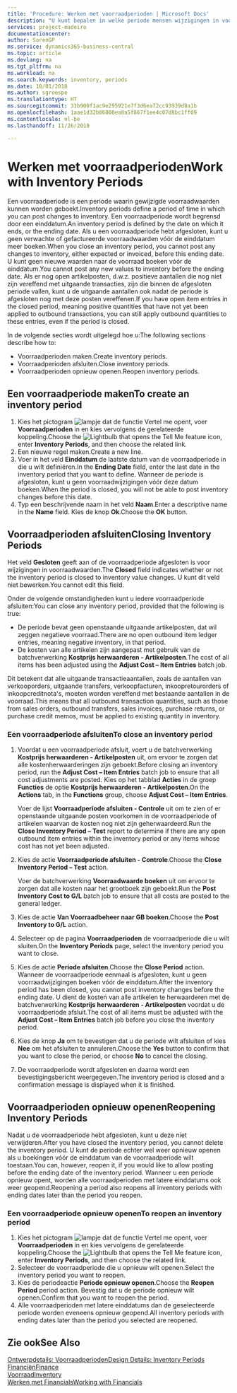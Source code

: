 ```yaml
---
title: 'Procedure: Werken met voorraadperioden | Microsoft Docs'
description: "U kunt bepalen in welke periode mensen wijzigingen in voorraad kunnen boeken door voorraadperioden te definiëren."
services: project-madeira
documentationcenter: 
author: SorenGP
ms.service: dynamics365-business-central
ms.topic: article
ms.devlang: na
ms.tgt_pltfrm: na
ms.workload: na
ms.search.keywords: inventory, periods
ms.date: 10/01/2018
ms.author: sgroespe
ms.translationtype: HT
ms.sourcegitcommit: 33b900f1ac9e295921e7f3d6ea72cc93939d8a1b
ms.openlocfilehash: 1aae1d32b86000ea8a5f867f1ee4c07d8bc1ff09
ms.contentlocale: nl-be
ms.lasthandoff: 11/26/2018

---
```

# <a name="work-with-inventory-periods"></a><span data-ttu-id="6cc15-103">Werken met voorraadperioden</span><span class="sxs-lookup"><span data-stu-id="6cc15-103">Work with Inventory Periods</span></span>
<span data-ttu-id="6cc15-104">Een voorraadperiode is een periode waarin gewijzigde voorraadwaarden kunnen worden geboekt.</span><span class="sxs-lookup"><span data-stu-id="6cc15-104">Inventory periods define a period of time in which you can post changes to inventory.</span></span> <span data-ttu-id="6cc15-105">Een voorraadperiode wordt begrensd door een einddatum.</span><span class="sxs-lookup"><span data-stu-id="6cc15-105">An inventory period is defined by the date on which it ends, or the ending date.</span></span> <span data-ttu-id="6cc15-106">Als u een voorraadperiode hebt afgesloten, kunt u geen verwachte of gefactureerde voorraadwaarden vóór de einddatum meer boeken.</span><span class="sxs-lookup"><span data-stu-id="6cc15-106">When you close an inventory period, you cannot post any changes to inventory, either expected or invoiced, before this ending date.</span></span> <span data-ttu-id="6cc15-107">U kunt geen nieuwe waarden naar de voorraad boeken vóór de einddatum.</span><span class="sxs-lookup"><span data-stu-id="6cc15-107">You cannot post any new values to inventory before the ending date.</span></span> <span data-ttu-id="6cc15-108">Als er nog open artikelposten, d.w.z. positieve aantallen die nog niet zijn vereffend met uitgaande transacties, zijn die binnen de afgesloten periode vallen, kunt u de uitgaande aantallen ook nadat de periode is afgesloten nog met deze posten vereffenen.</span><span class="sxs-lookup"><span data-stu-id="6cc15-108">If you have open item entries in the closed period, meaning positive quantities that have not yet been applied to outbound transactions, you can still apply outbound quantities to these entries, even if the period is closed.</span></span>  

<span data-ttu-id="6cc15-109">In de volgende secties wordt uitgelegd hoe u:</span><span class="sxs-lookup"><span data-stu-id="6cc15-109">The following sections describe how to:</span></span>  

* <span data-ttu-id="6cc15-110">Voorraadperioden maken.</span><span class="sxs-lookup"><span data-stu-id="6cc15-110">Create inventory periods.</span></span>  
* <span data-ttu-id="6cc15-111">Voorraadperioden afsluiten.</span><span class="sxs-lookup"><span data-stu-id="6cc15-111">Close inventory periods.</span></span>  
* <span data-ttu-id="6cc15-112">Voorraadperioden opnieuw openen.</span><span class="sxs-lookup"><span data-stu-id="6cc15-112">Reopen inventory periods.</span></span>  

## <a name="to-create-an-inventory-period"></a><span data-ttu-id="6cc15-113">Een voorraadperiode maken</span><span class="sxs-lookup"><span data-stu-id="6cc15-113">To create an inventory period</span></span>  
1. <span data-ttu-id="6cc15-114">Kies het pictogram ![lampje dat de functie Vertel me opent](media/ui-search/search_small.png "Vertel me wat u wilt doen"), voer **Voorraadperioden** in en kies vervolgens de gerelateerde koppeling.</span><span class="sxs-lookup"><span data-stu-id="6cc15-114">Choose the ![Lightbulb that opens the Tell Me feature](media/ui-search/search_small.png "Tell me what you want to do") icon, enter **Inventory Periods**, and then choose the related link.</span></span>  
2. <span data-ttu-id="6cc15-115">Een nieuwe regel maken.</span><span class="sxs-lookup"><span data-stu-id="6cc15-115">Create a new line.</span></span>  
3. <span data-ttu-id="6cc15-116">Voer in het veld **Einddatum** de laatste datum van de voorraadperiode in die u wilt definiëren.</span><span class="sxs-lookup"><span data-stu-id="6cc15-116">In the **Ending Date** field, enter the last date in the inventory period that you want to define.</span></span> <span data-ttu-id="6cc15-117">Wanneer de periode is afgesloten, kunt u geen voorraadwijzigingen vóór deze datum boeken.</span><span class="sxs-lookup"><span data-stu-id="6cc15-117">When the period is closed, you will not be able to post inventory changes before this date.</span></span>  
4. <span data-ttu-id="6cc15-118">Typ een beschrijvende naam in het veld **Naam**.</span><span class="sxs-lookup"><span data-stu-id="6cc15-118">Enter a descriptive name in the **Name** field.</span></span> <span data-ttu-id="6cc15-119">Kies de knop **Ok**.</span><span class="sxs-lookup"><span data-stu-id="6cc15-119">Choose the **OK** button.</span></span>  

## <a name="closing-inventory-periods"></a><span data-ttu-id="6cc15-120">Voorraadperioden afsluiten</span><span class="sxs-lookup"><span data-stu-id="6cc15-120">Closing Inventory Periods</span></span>  
<span data-ttu-id="6cc15-121">Het veld **Gesloten** geeft aan of de voorraadperiode afgesloten is voor wijzigingen in voorraadwaarden.</span><span class="sxs-lookup"><span data-stu-id="6cc15-121">The **Closed** field indicates whether or not the inventory period is closed to inventory value changes.</span></span> <span data-ttu-id="6cc15-122">U kunt dit veld niet bewerken.</span><span class="sxs-lookup"><span data-stu-id="6cc15-122">You cannot edit this field.</span></span>  

<span data-ttu-id="6cc15-123">Onder de volgende omstandigheden kunt u iedere voorraadperiode afsluiten:</span><span class="sxs-lookup"><span data-stu-id="6cc15-123">You can close any inventory period, provided that the following is true:</span></span>  

* <span data-ttu-id="6cc15-124">De periode bevat geen openstaande uitgaande artikelposten, dat wil zeggen negatieve voorraad.</span><span class="sxs-lookup"><span data-stu-id="6cc15-124">There are no open outbound item ledger entries, meaning negative inventory, in that period.</span></span>  
* <span data-ttu-id="6cc15-125">De kosten van alle artikelen zijn aangepast met gebruik van de batchverwerking **Kostprijs herwaarderen - Artikelposten**.</span><span class="sxs-lookup"><span data-stu-id="6cc15-125">The cost of all items has been adjusted using the **Adjust Cost – Item Entries** batch job.</span></span>  

<span data-ttu-id="6cc15-126">Dit betekent dat alle uitgaande transactieaantallen, zoals de aantallen van verkooporders, uitgaande transfers, verkoopfacturen, inkoopretourorders of inkoopcreditnota's, moeten worden vereffend met bestaande aantallen in de voorraad.</span><span class="sxs-lookup"><span data-stu-id="6cc15-126">This means that all outbound transaction quantities, such as those from sales orders, outbound transfers, sales invoices, purchase returns, or purchase credit memos, must be applied to existing quantity in inventory.</span></span>  

### <a name="to-close-an-inventory-period"></a><span data-ttu-id="6cc15-127">Een voorraadperiode afsluiten</span><span class="sxs-lookup"><span data-stu-id="6cc15-127">To close an inventory period</span></span>  
1. <span data-ttu-id="6cc15-128">Voordat u een voorraadperiode afsluit, voert u de batchverwerking **Kostprijs herwaarderen - Artikelposten** uit, om ervoor te zorgen dat alle kostenherwaarderingen zijn geboekt.</span><span class="sxs-lookup"><span data-stu-id="6cc15-128">Before closing an inventory period, run the **Adjust Cost – Item Entries** batch job to ensure that all cost adjustments are posted.</span></span> <span data-ttu-id="6cc15-129">Kies op het tabblad **Acties** in de groep **Functies** de optie **Kostprijs herwaarderen - Artikelposten**.</span><span class="sxs-lookup"><span data-stu-id="6cc15-129">On the **Actions** tab, in the **Functions** group, choose **Adjust Cost – Item Entries**.</span></span>  

     <span data-ttu-id="6cc15-130">Voer de lijst **Voorraadperiode afsluiten - Controle** uit om te zien of er openstaande uitgaande posten voorkomen in de voorraadperiode of artikelen waarvan de kosten nog niet zijn geherwaardeerd.</span><span class="sxs-lookup"><span data-stu-id="6cc15-130">Run the **Close Inventory Period – Test** report to determine if there are any open outbound item entries within the inventory period or any items whose cost has not yet been adjusted.</span></span>  
2. <span data-ttu-id="6cc15-131">Kies de actie **Voorraadperiode afsluiten - Controle**.</span><span class="sxs-lookup"><span data-stu-id="6cc15-131">Choose the **Close Inventory Period – Test** action.</span></span>  

     <span data-ttu-id="6cc15-132">Voer de batchverwerking **Voorraadwaarde boeken** uit om ervoor te zorgen dat alle kosten naar het grootboek zijn geboekt.</span><span class="sxs-lookup"><span data-stu-id="6cc15-132">Run the **Post Inventory Cost to G/L** batch job to ensure that all costs are posted to the general ledger.</span></span>  
3. <span data-ttu-id="6cc15-133">Kies de actie **Van Voorraadbeheer naar GB boeken**.</span><span class="sxs-lookup"><span data-stu-id="6cc15-133">Choose the **Post Inventory to G/L** action.</span></span>  
4. <span data-ttu-id="6cc15-134">Selecteer op de pagina **Voorraadperioden** de voorraadperiode die u wilt sluiten.</span><span class="sxs-lookup"><span data-stu-id="6cc15-134">On the **Inventory Periods** page, select the inventory period you want to close.</span></span>  
5. <span data-ttu-id="6cc15-135">Kies de actie **Periode afsluiten**.</span><span class="sxs-lookup"><span data-stu-id="6cc15-135">Choose the **Close Period** action.</span></span> <span data-ttu-id="6cc15-136">Wanneer de voorraadperiode eenmaal is afgesloten, kunt u geen voorraadwijzigingen boeken vóór de einddatum.</span><span class="sxs-lookup"><span data-stu-id="6cc15-136">After the inventory period has been closed, you cannot post inventory changes before the ending date.</span></span> <span data-ttu-id="6cc15-137">U dient de kosten van alle artikelen te herwaarderen met de batchverwerking **Kostprijs herwaarderen - Artikelposten** voordat u de voorraadperiode afsluit.</span><span class="sxs-lookup"><span data-stu-id="6cc15-137">The cost of all items must be adjusted with the **Adjust Cost – Item Entries** batch job before you close the inventory period.</span></span>  
6. <span data-ttu-id="6cc15-138">Kies de knop **Ja** om te bevestigen dat u de periode wilt afsluiten of kies **Nee** om het afsluiten te annuleren.</span><span class="sxs-lookup"><span data-stu-id="6cc15-138">Choose the **Yes** button to confirm that you want to close the period, or choose **No** to cancel the closing.</span></span>  
7. <span data-ttu-id="6cc15-139">De voorraadperiode wordt afgesloten en daarna wordt een bevestigingsbericht weergegeven.</span><span class="sxs-lookup"><span data-stu-id="6cc15-139">The inventory period is closed and a confirmation message is displayed when it is finished.</span></span>  

## <a name="reopening-inventory-periods"></a><span data-ttu-id="6cc15-140">Voorraadperioden opnieuw openen</span><span class="sxs-lookup"><span data-stu-id="6cc15-140">Reopening Inventory Periods</span></span>  
<span data-ttu-id="6cc15-141">Nadat u de voorraadperiode hebt afgesloten, kunt u deze niet verwijderen.</span><span class="sxs-lookup"><span data-stu-id="6cc15-141">After you have closed the inventory period, you cannot delete the inventory period.</span></span> <span data-ttu-id="6cc15-142">U kunt de periode echter wel weer opnieuw openen als u boekingen vóór de einddatum van de voorraadperiode wilt toestaan.</span><span class="sxs-lookup"><span data-stu-id="6cc15-142">You can, however, reopen it, if you would like to allow posting before the ending date of the inventory period.</span></span> <span data-ttu-id="6cc15-143">Wanneer u een periode opnieuw opent, worden alle voorraadperioden met latere einddatums ook weer geopend.</span><span class="sxs-lookup"><span data-stu-id="6cc15-143">Reopening a period also reopens all inventory periods with ending dates later than the period you reopen.</span></span>  

### <a name="to-reopen-an-inventory-period"></a><span data-ttu-id="6cc15-144">Een voorraadperiode opnieuw openen</span><span class="sxs-lookup"><span data-stu-id="6cc15-144">To reopen an inventory period</span></span>  
1. <span data-ttu-id="6cc15-145">Kies het pictogram ![lampje dat de functie Vertel me opent](media/ui-search/search_small.png "Vertel me wat u wilt doen"), voer **Voorraadperioden** in en kies vervolgens de gerelateerde koppeling.</span><span class="sxs-lookup"><span data-stu-id="6cc15-145">Choose the ![Lightbulb that opens the Tell Me feature](media/ui-search/search_small.png "Tell me what you want to do") icon, enter **Inventory Periods**, and then choose the related link.</span></span>  
2. <span data-ttu-id="6cc15-146">Selecteer de voorraadperiode die u opnieuw wilt openen.</span><span class="sxs-lookup"><span data-stu-id="6cc15-146">Select the inventory period you want to reopen.</span></span>  
3. <span data-ttu-id="6cc15-147">Kies de periodeactie **Periode opnieuw openen**.</span><span class="sxs-lookup"><span data-stu-id="6cc15-147">Choose the **Reopen Period** period action.</span></span> <span data-ttu-id="6cc15-148">Bevestig dat u de periode opnieuw wilt openen.</span><span class="sxs-lookup"><span data-stu-id="6cc15-148">Confirm that you want to reopen the period.</span></span>  
4. <span data-ttu-id="6cc15-149">Alle voorraadperioden met latere einddatums dan de geselecteerde periode worden eveneens opnieuw geopend.</span><span class="sxs-lookup"><span data-stu-id="6cc15-149">All inventory periods with ending dates later than the period you selected are reopened.</span></span>  

## <a name="see-also"></a><span data-ttu-id="6cc15-150">Zie ook</span><span class="sxs-lookup"><span data-stu-id="6cc15-150">See Also</span></span>  
[<span data-ttu-id="6cc15-151">Ontwerpdetails: Voorraadperioden</span><span class="sxs-lookup"><span data-stu-id="6cc15-151">Design Details: Inventory Periods</span></span>](design-details-inventory-periods.md)  
[<span data-ttu-id="6cc15-152">Financiën</span><span class="sxs-lookup"><span data-stu-id="6cc15-152">Finance</span></span>](finance.md)  
[<span data-ttu-id="6cc15-153">Voorraad</span><span class="sxs-lookup"><span data-stu-id="6cc15-153">Inventory</span></span>](inventory-manage-inventory.md)  
[<span data-ttu-id="6cc15-154">Werken met Financials</span><span class="sxs-lookup"><span data-stu-id="6cc15-154">Working with Financials</span></span>](ui-work-product.md)

